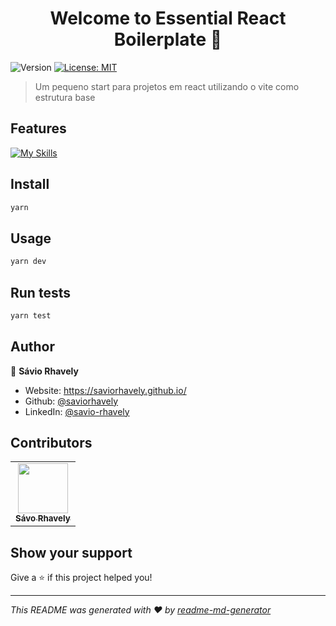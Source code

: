 <h1 align="center">Welcome to Essential React Boilerplate 👋</h1>
<p>
  <img alt="Version" src="https://img.shields.io/badge/version-0.0.1-blue.svg?cacheSeconds=2592000" />
  <a href="#" target="_blank">
    <img alt="License: MIT" src="https://img.shields.io/badge/License-MIT-yellow.svg" />
  </a>
</p>

> Um pequeno start para projetos em react utilizando o vite como estrutura base

## Features

[![My Skills](https://skillicons.dev/icons?i=react,vite,sass,ts,jest)](https://skillicons.dev)

## Install

```sh
yarn
```

## Usage

```sh
yarn dev
```

## Run tests

```sh
yarn test
```

## Author

👤 **Sávio Rhavely**

* Website: https://saviorhavely.github.io/
* Github: [@saviorhavely](https://github.com/saviorhavely)
* LinkedIn: [@savio-rhavely](https://linkedin.com/in/savio-rhavely)

## Contributors

<table>
  <tr>
    <td align="center">
      <a href="https://github.com/saviorhavely">
        <img
          src="https://avatars2.githubusercontent.com/u/51377357?s=80"
          width="80px;"
          alt=""
        />
        <br />
        <sub><b>Sávo Rhavely</b></sub>
      </a>
    </td>
  </tr>
</table>


## Show your support

Give a ⭐️ if this project helped you!

***
_This README was generated with ❤️ by [readme-md-generator](https://github.com/kefranabg/readme-md-generator)_